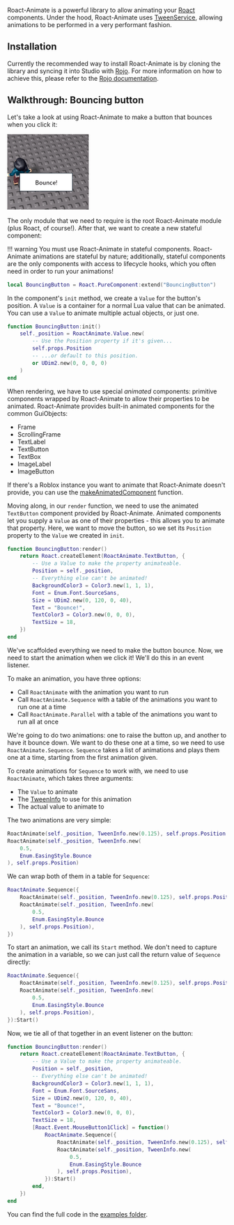 Roact-Animate is a powerful library to allow animating your [Roact](http://github.com/Roblox/roact) components. Under the hood, Roact-Animate uses [TweenService](http://wiki.roblox.com/index.php?title=API:Class/TweenService), allowing animations to be performed in a very performant fashion.

## Installation
Currently the recommended way to install Roact-Animate is by cloning the library and syncing it into Studio with [Rojo](https://github.com/LPGhatguy/rojo). For more information on how to achieve this, please refer to the [Rojo documentation](https://lpghatguy.github.io/rojo/).

## Walkthrough: Bouncing button
Let's take a look at using Roact-Animate to make a button that bounces when you click it:

![a bouncing button](bounce_button.gif)

The only module that we need to require is the root Roact-Animate module (plus Roact, of course!). After that, we want to create a new stateful component:

!!! warning
    You must use Roact-Animate in stateful components. Roact-Animate animations are stateful by nature; additionally, stateful components are the only components with access to lifecycle hooks, which you often need in order to run your animations!

```lua
local BouncingButton = Roact.PureComponent:extend("BouncingButton")
```

In the component's `init` method, we create a `Value` for the button's position. A `Value` is a container for a normal Lua value that can be animated. You can use a `Value` to animate multiple actual objects, or just one.

```lua
function BouncingButton:init()
	self._position = RoactAnimate.Value.new(
		-- Use the Position property if it's given...
		self.props.Position
		-- ...or default to this position.
		or UDim2.new(0, 0, 0, 0)
	)
end
```

When rendering, we have to use special *animated* components: primitive components wrapped by Roact-Animate to allow their properties to be animated. Roact-Animate provides built-in animated components for the common GuiObjects:

* Frame
* ScrollingFrame
* TextLabel
* TextButton
* TextBox
* ImageLabel
* ImageButton

If there's a Roblox instance you want to animate that Roact-Animate doesn't provide, you can use the [makeAnimatedComponent](api#makeAnimatedComponent) function.

Moving along, in our `render` function, we need to use the animated `TextButton` component provided by Roact-Animate. Animated components let you supply a `Value` as one of their properties - this allows you to animate that property. Here, we want to move the button, so we set its `Position` property to the `Value` we created in `init`.

```lua
function BouncingButton:render()
	return Roact.createElement(RoactAnimate.TextButton, {
		-- Use a Value to make the property animateable.
		Position = self._position,
		-- Everything else can't be animated!
		BackgroundColor3 = Color3.new(1, 1, 1),
		Font = Enum.Font.SourceSans,
		Size = UDim2.new(0, 120, 0, 40),
		Text = "Bounce!",
		TextColor3 = Color3.new(0, 0, 0),
		TextSize = 18,
	})
end
```

We've scaffolded everything we need to make the button bounce. Now, we need to start the animation when we click it! We'll do this in an event listener.

To make an animation, you have three options:

* Call `RoactAnimate` with the animation you want to run
* Call `RoactAnimate.Sequence` with a table of the animations you want to run one at a time
* Call `RoactAnimate.Parallel` with a table of the animations you want to run all at once

We're going to do two animations: one to raise the button up, and another to have it bounce down. We want to do these one at a time, so we need to use `RoactAnimate.Sequence`. `Sequence` takes a list of animations and plays them one at a time, starting from the first animation given.

To create animations for `Sequence` to work with, we need to use `RoactAnimate`, which takes three arguments:

* The `Value` to animate
* The [TweenInfo](http://wiki.roblox.com/index.php?title=TweenInfo) to use for this animation
* The actual value to animate to

The two animations are very simple:

```lua
RoactAnimate(self._position, TweenInfo.new(0.125), self.props.Position - UDim2.new(0, 0, 0, 10))
RoactAnimate(self._position, TweenInfo.new(
	0.5,
	Enum.EasingStyle.Bounce
), self.props.Position)
```

We can wrap both of them in a table for `Sequence`:

```lua
RoactAnimate.Sequence({
	RoactAnimate(self._position, TweenInfo.new(0.125), self.props.Position - UDim2.new(0, 0, 0, 10)),
	RoactAnimate(self._position, TweenInfo.new(
		0.5,
		Enum.EasingStyle.Bounce
	), self.props.Position),
})
```

To start an animation, we call its `Start` method. We don't need to capture the animation in a variable, so we can just call the return value of `Sequence` directly:
```lua
RoactAnimate.Sequence({
	RoactAnimate(self._position, TweenInfo.new(0.125), self.props.Position - UDim2.new(0, 0, 0, 10)),
	RoactAnimate(self._position, TweenInfo.new(
		0.5,
		Enum.EasingStyle.Bounce
	), self.props.Position),
}):Start()
```

Now, we tie all of that together in an event listener on the button:

```lua
function BouncingButton:render()
	return Roact.createElement(RoactAnimate.TextButton, {
		-- Use a Value to make the property animateable.
		Position = self._position,
		-- Everything else can't be animated!
		BackgroundColor3 = Color3.new(1, 1, 1),
		Font = Enum.Font.SourceSans,
		Size = UDim2.new(0, 120, 0, 40),
		Text = "Bounce!",
		TextColor3 = Color3.new(0, 0, 0),
		TextSize = 18,
		[Roact.Event.MouseButton1Click] = function()
			RoactAnimate.Sequence({
				RoactAnimate(self._position, TweenInfo.new(0.125), self.props.Position - UDim2.new(0, 0, 0, 10)),
				RoactAnimate(self._position, TweenInfo.new(
					0.5,
					Enum.EasingStyle.Bounce
				), self.props.Position),
			}):Start()
		end,
	})
end
```

You can find the full code in the [examples folder](https://github.com/AmaranthineCodices/roact-animate/tree/master/examples).